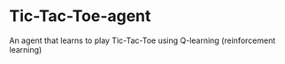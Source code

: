 # Tic-Tac-Toe-agent
An agent that learns to play Tic-Tac-Toe using Q-learning (reinforcement learning)
